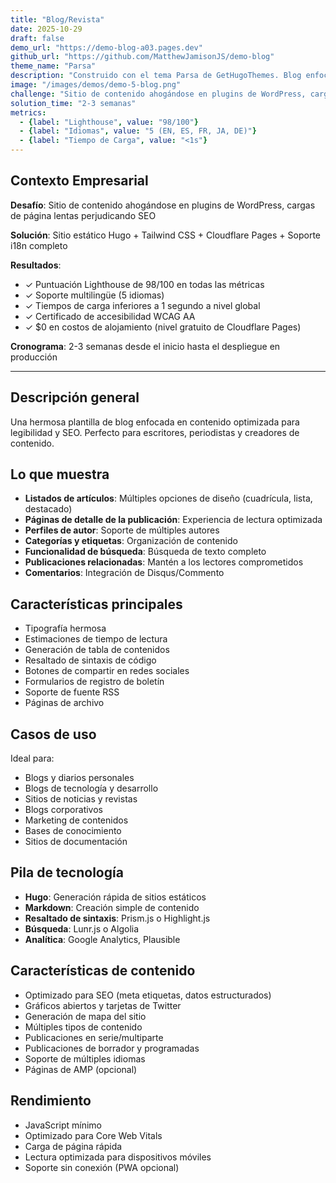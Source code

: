 ```yaml
---
title: "Blog/Revista"
date: 2025-10-29
draft: false
demo_url: "https://demo-blog-a03.pages.dev"
github_url: "https://github.com/MatthewJamisonJS/demo-blog"
theme_name: "Parsa"
description: "Construido con el tema Parsa de GetHugoThemes. Blog enfocado en contenido con excelente tipografía, experiencia de lectura y optimización SEO."
image: "/images/demos/demo-5-blog.png"
challenge: "Sitio de contenido ahogándose en plugins de WordPress, cargas de página lentas perjudicando SEO"
solution_time: "2-3 semanas"
metrics:
  - {label: "Lighthouse", value: "98/100"}
  - {label: "Idiomas", value: "5 (EN, ES, FR, JA, DE)"}
  - {label: "Tiempo de Carga", value: "<1s"}
---
```


## Contexto Empresarial

**Desafío**: Sitio de contenido ahogándose en plugins de WordPress, cargas de página lentas perjudicando SEO

**Solución**: Sitio estático Hugo + Tailwind CSS + Cloudflare Pages + Soporte i18n completo

**Resultados**:
- ✓ Puntuación Lighthouse de 98/100 en todas las métricas
- ✓ Soporte multilingüe (5 idiomas)
- ✓ Tiempos de carga inferiores a 1 segundo a nivel global
- ✓ Certificado de accesibilidad WCAG AA
- ✓ $0 en costos de alojamiento (nivel gratuito de Cloudflare Pages)

**Cronograma**: 2-3 semanas desde el inicio hasta el despliegue en producción

---

## Descripción general

Una hermosa plantilla de blog enfocada en contenido optimizada para legibilidad y SEO. Perfecto para escritores, periodistas y creadores de contenido.

## Lo que muestra

- **Listados de artículos**: Múltiples opciones de diseño (cuadrícula, lista, destacado)
- **Páginas de detalle de la publicación**: Experiencia de lectura optimizada
- **Perfiles de autor**: Soporte de múltiples autores
- **Categorías y etiquetas**: Organización de contenido
- **Funcionalidad de búsqueda**: Búsqueda de texto completo
- **Publicaciones relacionadas**: Mantén a los lectores comprometidos
- **Comentarios**: Integración de Disqus/Commento

## Características principales

- Tipografía hermosa
- Estimaciones de tiempo de lectura
- Generación de tabla de contenidos
- Resaltado de sintaxis de código
- Botones de compartir en redes sociales
- Formularios de registro de boletín
- Soporte de fuente RSS
- Páginas de archivo

## Casos de uso

Ideal para:
- Blogs y diarios personales
- Blogs de tecnología y desarrollo
- Sitios de noticias y revistas
- Blogs corporativos
- Marketing de contenidos
- Bases de conocimiento
- Sitios de documentación

## Pila de tecnología

- **Hugo**: Generación rápida de sitios estáticos
- **Markdown**: Creación simple de contenido
- **Resaltado de sintaxis**: Prism.js o Highlight.js
- **Búsqueda**: Lunr.js o Algolia
- **Analítica**: Google Analytics, Plausible

## Características de contenido

- Optimizado para SEO (meta etiquetas, datos estructurados)
- Gráficos abiertos y tarjetas de Twitter
- Generación de mapa del sitio
- Múltiples tipos de contenido
- Publicaciones en serie/multiparte
- Publicaciones de borrador y programadas
- Soporte de múltiples idiomas
- Páginas de AMP (opcional)

## Rendimiento

- JavaScript mínimo
- Optimizado para Core Web Vitals
- Carga de página rápida
- Lectura optimizada para dispositivos móviles
- Soporte sin conexión (PWA opcional)
